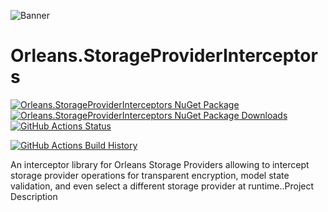 ![Banner](Images/Banner.png)

# Orleans.StorageProviderInterceptors

[![Orleans.StorageProviderInterceptors NuGet Package](https://img.shields.io/nuget/v/Orleans.StorageProviderInterceptors.svg)](https://www.nuget.org/packages/Orleans.StorageProviderInterceptors/) [![Orleans.StorageProviderInterceptors NuGet Package Downloads](https://img.shields.io/nuget/dt/Orleans.StorageProviderInterceptors)](https://www.nuget.org/packages/Orleans.StorageProviderInterceptors) [![GitHub Actions Status](https://github.com/ElanHasson/Orleans.StorageProviderInterceptors/workflows/Build/badge.svg?branch=main)](https://github.com/ElanHasson/Orleans.StorageProviderInterceptors/actions)

[![GitHub Actions Build History](https://buildstats.info/github/chart/ElanHasson/Orleans.StorageProviderInterceptors?branch=main&includeBuildsFromPullRequest=false)](https://github.com/ElanHasson/Orleans.StorageProviderInterceptors/actions)


An interceptor library for Orleans Storage Providers allowing to intercept storage provider operations for transparent encryption, model state validation, and even select a different storage provider at runtime..Project Description
